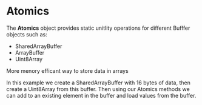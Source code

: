 # Atomics

The **Atomics** object provides static unitlity operations for different Bufffer objects such as:

- SharedArrayBuffer
- ArrayBuffer
- Uint8Array

More menory efficant way to store data in arrays 








In this example we create a SharedArrayBuffer with 16 bytes of data, then create a Uint8Array from this buffer. Then using our Atomics methods we can add to an existing element in the buffer and load values from the buffer.  
